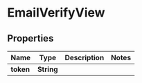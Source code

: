 

# EmailVerifyView


## Properties

Name | Type | Description | Notes
------------ | ------------- | ------------- | -------------
**token** | **String** |  | 



